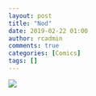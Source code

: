 ```yaml
---
layout: post
title: "Nod"
date: 2019-02-22 01:00
author: rcadmin
comments: true
categories: [Comics]
tags: []
---
```

<a href="../comics/2019/02/22"><img src="http://dl.bitsmack.com/comics/20190222.jpg" /></a>

